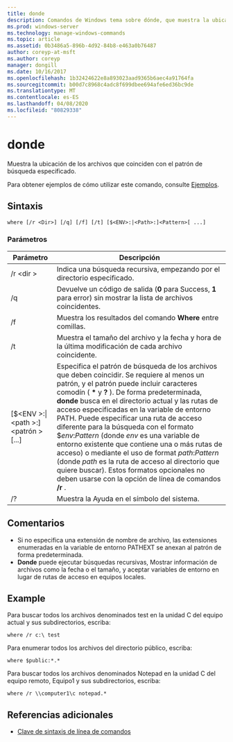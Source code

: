 ```yaml
---
title: donde
description: Comandos de Windows tema sobre dónde, que muestra la ubicación de los archivos que coinciden con el patrón de búsqueda especificado.
ms.prod: windows-server
ms.technology: manage-windows-commands
ms.topic: article
ms.assetid: 0b3486a5-896b-4d92-84b8-e463a0b76487
author: coreyp-at-msft
ms.author: coreyp
manager: dongill
ms.date: 10/16/2017
ms.openlocfilehash: 1b32424622e8a893023aad9365b6aec4a91764fa
ms.sourcegitcommit: b00d7c8968c4adc8f699dbee694afe6ed36bc9de
ms.translationtype: MT
ms.contentlocale: es-ES
ms.lasthandoff: 04/08/2020
ms.locfileid: "80829338"
---
```

# <a name="where"></a>donde



Muestra la ubicación de los archivos que coinciden con el patrón de búsqueda especificado.

Para obtener ejemplos de cómo utilizar este comando, consulte [Ejemplos](#BKMK_examples).

## <a name="syntax"></a>Sintaxis

```
where [/r <Dir>] [/q] [/f] [/t] [$<ENV>:|<Path>:]<Pattern>[ ...] 
```

### <a name="parameters"></a>Parámetros

|Parámetro|Descripción|
|---------|-----------|
|/r \<dir >|Indica una búsqueda recursiva, empezando por el directorio especificado.|
|/q|Devuelve un código de salida (**0** para Success, **1** para error) sin mostrar la lista de archivos coincidentes.|
|/f|Muestra los resultados del comando **Where** entre comillas.|
|/t|Muestra el tamaño del archivo y la fecha y hora de la última modificación de cada archivo coincidente.|
|[$\<ENV >:\|\<path >:]\<patrón > [...]|Especifica el patrón de búsqueda de los archivos que deben coincidir. Se requiere al menos un patrón, y el patrón puede incluir caracteres comodín ( **&#42;** y **?** ). De forma predeterminada, **donde** busca en el directorio actual y las rutas de acceso especificadas en la variable de entorno PATH. Puede especificar una ruta de acceso diferente para la búsqueda con el formato $*env*:*Pattern* (donde *env* es una variable de entorno existente que contiene una o más rutas de acceso) o mediante el uso de format *path*:*Pattern* (donde *path* es la ruta de acceso al directorio que quiere buscar). Estos formatos opcionales no deben usarse con la opción de línea de comandos **/r** .|
|/?|Muestra la Ayuda en el símbolo del sistema.|

## <a name="remarks"></a>Comentarios

-   Si no especifica una extensión de nombre de archivo, las extensiones enumeradas en la variable de entorno PATHEXT se anexan al patrón de forma predeterminada.
-   **Donde** puede ejecutar búsquedas recursivas, Mostrar información de archivos como la fecha o el tamaño, y aceptar variables de entorno en lugar de rutas de acceso en equipos locales.

## <a name="examples"></a><a name=BKMK_examples></a>Example

Para buscar todos los archivos denominados test en la unidad C del equipo actual y sus subdirectorios, escriba:
```
where /r c:\ test 
```
Para enumerar todos los archivos del directorio público, escriba:
```
where $public:*.*
```
Para buscar todos los archivos denominados Notepad en la unidad C del equipo remoto, Equipo1 y sus subdirectorios, escriba:
```
where /r \\computer1\c notepad.*
```

## <a name="additional-references"></a>Referencias adicionales

- [Clave de sintaxis de línea de comandos](command-line-syntax-key.md)